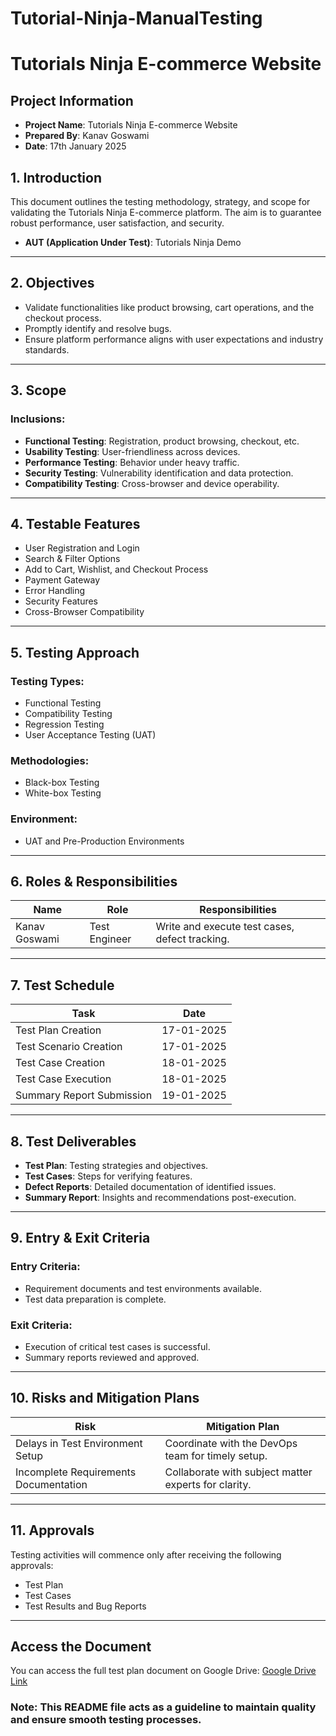 # Tutorial-Ninja-ManualTesting
#  Tutorials Ninja E-commerce Website

## Project Information
- **Project Name**: Tutorials Ninja E-commerce Website  
- **Prepared By**: Kanav Goswami  
- **Date**: 17th January 2025  


## 1. Introduction
This document outlines the testing methodology, strategy, and scope for validating the Tutorials Ninja E-commerce platform. The aim is to guarantee robust performance, user satisfaction, and security.  
- **AUT (Application Under Test)**: Tutorials Ninja Demo  

---

## 2. Objectives
- Validate functionalities like product browsing, cart operations, and the checkout process.  
- Promptly identify and resolve bugs.  
- Ensure platform performance aligns with user expectations and industry standards.  

---

## 3. Scope
### Inclusions:
- **Functional Testing**: Registration, product browsing, checkout, etc.  
- **Usability Testing**: User-friendliness across devices.  
- **Performance Testing**: Behavior under heavy traffic.  
- **Security Testing**: Vulnerability identification and data protection.  
- **Compatibility Testing**: Cross-browser and device operability.  

---

## 4. Testable Features
- User Registration and Login  
- Search & Filter Options  
- Add to Cart, Wishlist, and Checkout Process  
- Payment Gateway  
- Error Handling  
- Security Features  
- Cross-Browser Compatibility  

---

## 5. Testing Approach
### Testing Types:
- Functional Testing  
- Compatibility Testing  
- Regression Testing  
- User Acceptance Testing (UAT)  

### Methodologies:
- Black-box Testing  
- White-box Testing  

### Environment:
- UAT and Pre-Production Environments  

---

## 6. Roles & Responsibilities
| Name           | Role           | Responsibilities                  |
|----------------|----------------|-----------------------------------|
| Kanav Goswami | Test Engineer  | Write and execute test cases, defect tracking. |

---

## 7. Test Schedule
| Task                      | Date           |
|---------------------------|----------------|
| Test Plan Creation        | 17-01-2025     |
| Test Scenario Creation    | 17-01-2025     |
| Test Case Creation        | 18-01-2025     |
| Test Case Execution       | 18-01-2025     |
| Summary Report Submission | 19-01-2025     |

---

## 8. Test Deliverables
- **Test Plan**: Testing strategies and objectives.  
- **Test Cases**: Steps for verifying features.  
- **Defect Reports**: Detailed documentation of identified issues.  
- **Summary Report**: Insights and recommendations post-execution.  

---

## 9. Entry & Exit Criteria
### Entry Criteria:
- Requirement documents and test environments available.  
- Test data preparation is complete.  

### Exit Criteria:
- Execution of critical test cases is successful.  
- Summary reports reviewed and approved.  

---

## 10. Risks and Mitigation Plans
| Risk                                | Mitigation Plan                              |
|-------------------------------------|---------------------------------------------|
| Delays in Test Environment Setup    | Coordinate with the DevOps team for timely setup. |
| Incomplete Requirements Documentation | Collaborate with subject matter experts for clarity. |

---

## 11. Approvals
Testing activities will commence only after receiving the following approvals:  
- Test Plan  
- Test Cases  
- Test Results and Bug Reports  

---

## Access the Document
You can access the full test plan document on Google Drive:
[Google Drive Link](https://drive.google.com/drive/folders/1pNC8Yh12NgABlSbdpvamds150k4GEI4-?usp=drive_link)


### Note: This README file acts as a guideline to maintain quality and ensure smooth testing processes.
